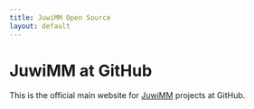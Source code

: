 ```yaml
---
title: JuwiMM Open Source
layout: default
---
```


# JuwiMM at GitHub

This is the official main website for [JuwiMM](http://juwimm.com) projects at GitHub.
